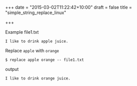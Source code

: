 +++
date = "2015-03-02T11:22:42+10:00"
draft = false
title = "simple_string_replace_linux"

+++

Example file1.txt

```
I like to drink apple juice.
```

Replace `apple` with `orange`

```
$ replace apple orange -- file1.txt
```

output

```
I like to drink orange juice.
```